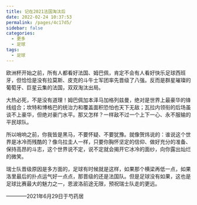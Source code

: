 ```yaml
---
title: 记在2021法国淘汰后
date: 2022-02-24 10:37:53
permalink: /pages/4c17d5/
sidebar: false
categories:
  - 更多
  - 足球
tags:
  - 足球
---
```

欧洲杯开始之前，所有人都看好法国、姆巴佩，肯定不会有人看好快乐足球西班牙，但恰恰是没有拉莫斯、皮克的斗牛士军团率先晋级了八强。反而是群星璀璨的葡萄牙、巨星云集的法国，双双淘汰出局。

大热必死，不是没有道理！姆巴佩加本泽马加格列兹曼，绝对是世界上最豪华的锋线组合；坎特和博格巴的统治力和覆盖面积恐怕也天下无敌；瓦拉内领衔的后场虽谈不上豪华，但绝对豪门水平。那又怎样？一样敌不过一个上下一心、永不服输的平民球队。

所以哨响之前，你我皆是黑马，不要怀疑、不要犹豫。就像贺炜说的：谁说这个世界是冰冷而残酷的？像乌拉圭人一样，只要你胸怀坚定的信仰、做好充分的准备、保持高昂的斗志，这个世界说不定，说不定就会揭开它冰冷的面纱，向你露出灿烂的微笑。  ​​​

瑞士队晋级原因是多方面的，足球有时候就是这样，如果那个横梁再低一点，如果洛里最后的扑点运气好一点点，那晋级的还是法国队。但是足球没有如果，这也是足球比赛最大的魅力之一，恩波洛前途无限，预祝瑞士队走的更远。


————2021年6月29日于芍药居
